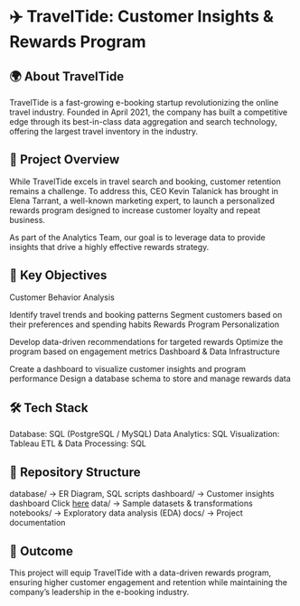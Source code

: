 # ✈️ TravelTide: Customer Insights & Rewards Program

## 🌍 About TravelTide
TravelTide is a fast-growing e-booking startup revolutionizing the online travel industry. Founded in April 2021, the company has built a competitive edge through its best-in-class data aggregation and search technology, offering the largest travel inventory in the industry.

## 🎯 Project Overview
While TravelTide excels in travel search and booking, customer retention remains a challenge. To address this, CEO Kevin Talanick has brought in Elena Tarrant, a well-known marketing expert, to launch a personalized rewards program designed to increase customer loyalty and repeat business.

As part of the Analytics Team, our goal is to leverage data to provide insights that drive a highly effective rewards strategy.

## 📌 Key Objectives
Customer Behavior Analysis

Identify travel trends and booking patterns
Segment customers based on their preferences and spending habits
Rewards Program Personalization

Develop data-driven recommendations for targeted rewards
Optimize the program based on engagement metrics
Dashboard & Data Infrastructure

Create a dashboard to visualize customer insights and program performance
Design a database schema to store and manage rewards data
## 🛠️ Tech Stack
Database: SQL (PostgreSQL / MySQL)
Data Analytics: SQL
Visualization: Tableau
ETL & Data Processing:  SQL
## 📂 Repository Structure
database/ → ER Diagram, SQL scripts
dashboard/ → Customer insights dashboard Click [here](https://public.tableau.com/app/profile/mohammad.akram.zaki/viz/TravelTideMasteryProjectCopy/TravelTideRewardProgram?publish=yes)
data/ → Sample datasets & transformations
notebooks/ → Exploratory data analysis (EDA)
docs/ → Project documentation
## 🚀 Outcome
This project will equip TravelTide with a data-driven rewards program, ensuring higher customer engagement and retention while maintaining the company’s leadership in the e-booking industry.
